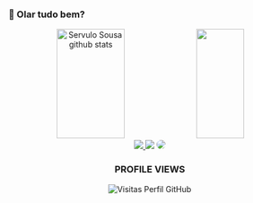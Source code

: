 ###  👋 Olar tudo bem?

<!--
**sousaservulo/sousaservulo** is a ✨ _special_ ✨ repository because its `README.md` (this file) appears on your GitHub profile.

Here are some ideas to get you started:

- 🔭 I’m currently working on ...
- 🌱 I’m currently learning ...
- 👯 I’m looking to collaborate on ...
- 🤔 I’m looking for help with ...
- 💬 Ask me about ...
- 📫 How to reach me: ...
- 😄 Pronouns: ...
- ⚡ Fun fact: ...
-->

<div align="center">  
  <img width="49%" height="195px" src="https://github-readme-stats.vercel.app/api?username=sousaservulo&show_icons=true&count_private=true&hide_border=true&&theme=chartreuse-dark&bg_color=0d1117" alt="Servulo Sousa github stats" /> 
  <img width="41%" height="195px" src="https://github-readme-stats.vercel.app/api/top-langs/?username=sousaservulo&layout=compact&hide_border=true&title_color=00FF00&text_color=00FF00&bg_color=0d1117" />
</div>


<div align="center"> 
<a href="https://instagram.com/servulosousa" target="_blank"><img src="https://img.shields.io/badge/-Instagram-%23E4405F?style=for-the-badge&logo=instagram&logoColor=white"</a>
<a href = "mailto:servulosousa@gmail.com"> <img src="https://img.shields.io/badge/-Gmail-%23333?style=for-the-badge&logo=gmail&logoColor=white" target="_blank"></a>
<a href="https://www.linkedin.com/in/sérvulosousa/" target="_blank"><img src="https://img.shields.io/badge/-LinkedIn-%230077B5?style=for-the-badge&logo=linkedin&logoColor=white" style="border-radius: 30px" target="_blank"></a> 
 </div>

<h3 align="center">PROFILE VIEWS</h3>
 <p align="center">   
 <img alingn="center" title="Visitas Perfil GitHub" src="https://profile-counter.glitch.me/sousaservulo/count.svg" />
</p>
<!--
### Main skills:
![JavaScript](https://img.shields.io/badge/-JavaScript-0D1117?style=for-the-badge&logo=javascript&labelColor=0D1117)&nbsp;
![CSS](https://img.shields.io/badge/-CSS-0D1117?style=for-the-badge&logo=CSS3&logoColor=1572B6&labelColor=0D1117)&nbsp;
![React.js](https://img.shields.io/badge/-React.js-0D1117?style=for-the-badge&logo=react&labelColor=0D1117)&nbsp;
![Php](https://img.shields.io/badge/-php-0D1117?style=for-the-badge&logo=php&logoColor=purple&labelColor=0D1117)&nbsp; 


### Studying in this moment:
![React.js](https://img.shields.io/badge/-React.js-0D1117?style=for-the-badge&logo=react&labelColor=0D1117)&nbsp;
![Typescript](https://img.shields.io/badge/-JavaScript-0D1117?style=for-the-badge&logo=javascript&labelColor=0D1117&textColor=0D1117)&nbsp;
![Node.JS](https://img.shields.io/badge/-Node.JS-0D1117?style=for-the-badge&logo=node.js&labelColor=0D1117&textColor=0D1117)&nbsp;

-->
